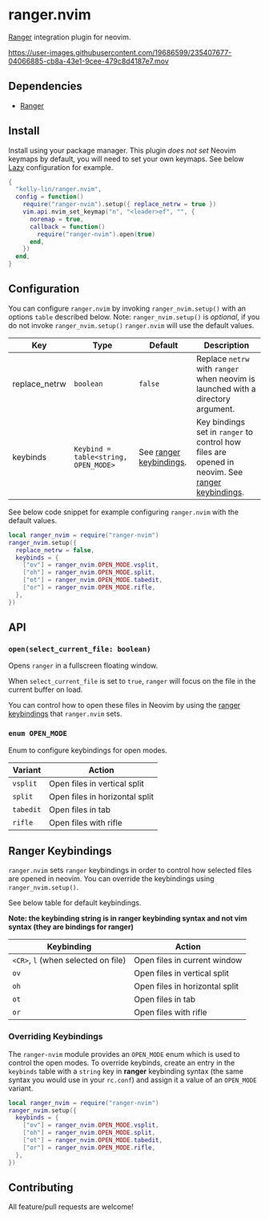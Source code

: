 # ranger.nvim

[Ranger](https://github.com/ranger/ranger) integration plugin for neovim.

https://user-images.githubusercontent.com/19686599/235407677-04066885-cb8a-43e1-9cee-479c8d4187e7.mov

## Dependencies

- [Ranger](https://github.com/ranger/ranger)

## Install

Install using your package manager. This plugin *does not set* Neovim keymaps by
default, you will need to set your own keymaps. See below [Lazy](https://github.com/folke/lazy.nvim)
configuration for example.

```lua
{
  "kelly-lin/ranger.nvim",
  config = function()
    require("ranger-nvim").setup({ replace_netrw = true })
    vim.api.nvim_set_keymap("n", "<leader>ef", "", {
      noremap = true,
      callback = function()
        require("ranger-nvim").open(true)
      end,
    })
  end,
}
```

## Configuration

You can configure `ranger.nvim` by invoking `ranger_nvim.setup()` with an
options `table` described below. Note: `ranger_nvim.setup()` is *optional*, if you
do not invoke `ranger_nvim.setup()` `ranger.nvim` will use the default values.

| Key           | Type      | Default | Description                        |
| ------------- | --------- | ------- | ---------------------------------- |
| replace_netrw | `boolean` | `false` | Replace `netrw` with `ranger` when neovim is launched with a directory argument. |
| keybinds | `Keybind = table<string, OPEN_MODE>` | See [ranger keybindings](#ranger-keybindings). | Key bindings set in `ranger` to control how files are opened in neovim. See [ranger keybindings](#ranger-keybindings). |

See below code snippet for example configuring `ranger.nvim` with the default
values.

```lua
local ranger_nvim = require("ranger-nvim")
ranger_nvim.setup({
  replace_netrw = false,
  keybinds = {
    ["ov"] = ranger_nvim.OPEN_MODE.vsplit,
    ["oh"] = ranger_nvim.OPEN_MODE.split,
    ["ot"] = ranger_nvim.OPEN_MODE.tabedit,
    ["or"] = ranger_nvim.OPEN_MODE.rifle,
  },
})
```

## API

### `open(select_current_file: boolean)`

Opens `ranger` in a fullscreen floating window.

When `select_current_file` is set to `true`, `ranger` will focus on the file in
the current buffer on load.

You can control how to open these files in Neovim by using the [ranger keybindings](#ranger-keybindings)
that `ranger.nvim` sets.

### `enum OPEN_MODE`

Enum to configure keybindings for open modes.

| Variant | Action |
| ------- | ------ |
| `vsplit` | Open files in vertical split |
| `split` | Open files in horizontal split |
| `tabedit` | Open files in tab |
| `rifle` | Open files with rifle |

## Ranger Keybindings

`ranger.nvim` sets `ranger` keybindings in order to control how selected files
are opened in neovim. You can override the keybindings using `ranger_nvim.setup()`.

See below table for default keybindings.

**Note: the keybinding string is in ranger keybinding syntax and not vim syntax
(they are bindings for ranger)**

| Keybinding  | Action |
| ----------- | ------ |
| `<CR>`, `l` (when selected on file) | Open files in current window |
| `ov` | Open files in vertical split |
| `oh` | Open files in horizontal split |
| `ot` | Open files in tab |
| `or` | Open files with rifle |

### Overriding Keybindings

The `ranger-nvim` module provides an `OPEN_MODE` enum which is used to control
the open modes. To override keybinds, create an entry in the `keybinds` table
with a `string` key in **ranger** keybinding syntax (the same syntax you would
use in your `rc.conf`) and assign it a value of an `OPEN_MODE` variant.

```lua
local ranger_nvim = require("ranger-nvim")
ranger_nvim.setup({
  keybinds = {
    ["ov"] = ranger_nvim.OPEN_MODE.vsplit,
    ["oh"] = ranger_nvim.OPEN_MODE.split,
    ["ot"] = ranger_nvim.OPEN_MODE.tabedit,
    ["or"] = ranger_nvim.OPEN_MODE.rifle,
  },
})
```

## Contributing

All feature/pull requests are welcome!
